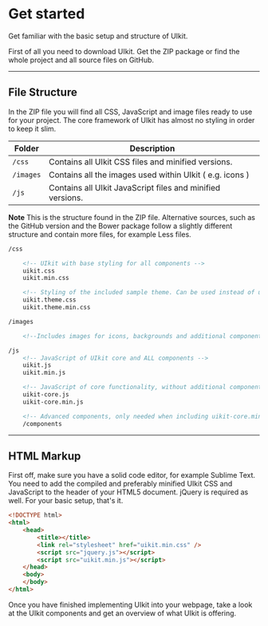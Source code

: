 # Get started

<p class="uk-text-lead">Get familiar with the basic setup and structure of UIkit.</p>

First of all you need to download UIkit. Get the ZIP package or find the whole project and all source files on GitHub.

***

## File Structure

In the ZIP file you will find all CSS, JavaScript and image files ready to use for your project. The core framework of UIkit has almost no styling in order to keep it slim.

| Folder    | Description |
| --------- | --- |
| `/css`    | Contains all UIkit CSS files and minified versions. |
| `/images` | Contains all the images used within UIkit ( e.g. icons ) |
| `/js`     | Contains all UIkit JavaScript files and minified versions. |

**Note** This is the structure found in the ZIP file. Alternative sources, such as the GitHub version and the Bower package follow a slightly different structure and contain more files, for example Less files.

```html
/css

    <!-- UIkit with base styling for all components -->
    uikit.css
    uikit.min.css

    <!-- Styling of the included sample theme. Can be used instead of uikit.css -->
    uikit.theme.css
    uikit.theme.min.css

/images

    <!--Includes images for icons, backgrounds and additional components -->

/js
    <!-- JavaScript of UIkit core and ALL components -->
    uikit.js
    uikit.min.js

    <!-- JavaScript of core functionality, without additional components -->
    uikit-core.js
    uikit-core.min.js

    <!-- Advanced components, only needed when including uikit-core.min.js -->
    /components
```

***

## HTML Markup

First off, make sure you have a solid code editor, for example Sublime Text. You need to add the compiled and preferably minified UIkit CSS and JavaScript to the header of your HTML5 document. jQuery is required as well. For your basic setup, that's it.

```html
<!DOCTYPE html>
<html>
    <head>
        <title></title>
        <link rel="stylesheet" href="uikit.min.css" />
        <script src="jquery.js"></script>
        <script src="uikit.min.js"></script>
    </head>
    <body>
    </body>
</html>
```

Once you have finished implementing UIkit into your webpage, take a look at the UIkit components and get an overview of what UIkit is offering.
